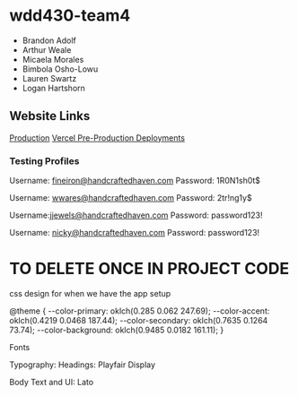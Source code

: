 # wdd430-team4

- Brandon Adolf
- Arthur Weale
- Micaela Morales
- Bimbola Osho-Lowu
- Lauren Swartz
- Logan Hartshorn

## Website Links

[Production](https://wdd430-team4.vercel.app)
[Vercel Pre-Production Deployments](https://vercel.com/brandon-adolfs-projects/wdd430-team4)

### Testing Profiles

Username: fineiron@handcraftedhaven.com
Password: 1R0N1sh0t$

Username: wwares@handcraftedhaven.com
Password: 2tr!ng1y$

Username:jjewels@handcraftedhaven.com
Password: password123!

Username: nicky@handcraftedhaven.com
Password: password123!

# TO DELETE ONCE IN PROJECT CODE

css design for when we have the app setup

@theme {
--color-primary: oklch(0.285 0.062 247.69);
--color-accent: oklch(0.4219 0.0468 187.44);
--color-secondary: oklch(0.7635 0.1264 73.74);
--color-background: oklch(0.9485 0.0182 161.11);
}

Fonts

Typography: Headings: Playfair Display

Body Text and UI: Lato
